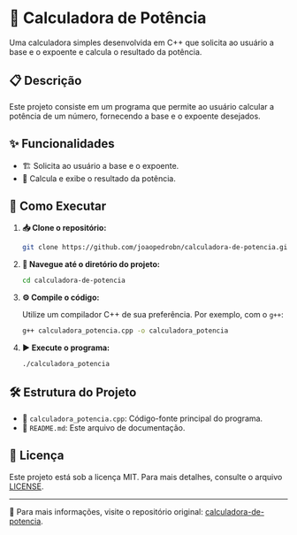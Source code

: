 # 🧮 Calculadora de Potência

Uma calculadora simples desenvolvida em C++ que solicita ao usuário a base e o expoente e calcula o resultado da potência.

## 📋 Descrição

Este projeto consiste em um programa que permite ao usuário calcular a potência de um número, fornecendo a base e o expoente desejados.

## ✨ Funcionalidades

- 🏗️ Solicita ao usuário a base e o expoente.
- 🔢 Calcula e exibe o resultado da potência.

## 🚀 Como Executar

1. **📥 Clone o repositório:**

   ```bash
   git clone https://github.com/joaopedrobn/calculadora-de-potencia.git
   ```

2. **📂 Navegue até o diretório do projeto:**

   ```bash
   cd calculadora-de-potencia
   ```

3. **⚙️ Compile o código:**

   Utilize um compilador C++ de sua preferência. Por exemplo, com o `g++`:

   ```bash
   g++ calculadora_potencia.cpp -o calculadora_potencia
   ```

4. **▶️ Execute o programa:**

   ```bash
   ./calculadora_potencia
   ```

## 🛠️ Estrutura do Projeto

- 📜 `calculadora_potencia.cpp`: Código-fonte principal do programa.
- 📄 `README.md`: Este arquivo de documentação.

## 📜 Licença

Este projeto está sob a licença MIT. Para mais detalhes, consulte o arquivo [LICENSE](LICENSE).

---
📌 Para mais informações, visite o repositório original: [calculadora-de-potencia](https://github.com/joaopedrobn/calculadora-de-potencia).
